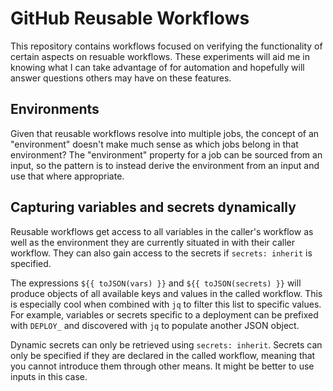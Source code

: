 # GitHub Reusable Workflows

This repository contains workflows focused on verifying the functionality of
certain aspects on resuable workflows. These experiments will aid me in knowing
what I can take advantage of for automation and hopefully will answer questions
others may have on these features.

## Environments

Given that reusable workflows resolve into multiple jobs, the concept of an
"environment" doesn't make much sense as which jobs belong in that environment?
The "environment" property for a job can be sourced from an input, so the
pattern is to instead derive the environment from an input and use that where
appropriate.

## Capturing variables and secrets dynamically

Reusable workflows get access to all variables in the caller's workflow as well
as the environment they are currently situated in with their caller workflow.
They can also gain access to the secrets if `secrets: inherit` is specified.

The expressions `${{ toJSON(vars) }}` and `${{ toJSON(secrets) }}` will produce
objects of all available keys and values in the called workflow. This is
especially cool when combined with `jq` to filter this list to specific values.
For example, variables or secrets specific to a deployment can be prefixed with
`DEPLOY_` and discovered with `jq` to populate another JSON object.

Dynamic secrets can only be retrieved using `secrets: inherit`. Secrets can only
be specified if they are declared in the called workflow, meaning that you
cannot introduce them through other means. It might be better to use inputs in
this case.
